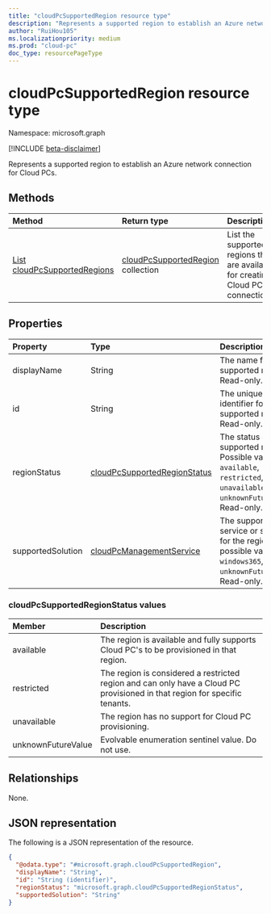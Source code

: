 ```yaml
---
title: "cloudPcSupportedRegion resource type"
description: "Represents a supported region to establish an Azure network connection for Cloud PCs."
author: "RuiHou105"
ms.localizationpriority: medium
ms.prod: "cloud-pc"
doc_type: resourcePageType
---
```


# cloudPcSupportedRegion resource type

Namespace: microsoft.graph

[!INCLUDE [beta-disclaimer](../../includes/beta-disclaimer.md)]

Represents a supported region to establish an Azure network connection for Cloud PCs.

## Methods

|Method|Return type|Description|
|:---|:---|:---|
|[List cloudPcSupportedRegions](../api/virtualendpoint-list-supportedregions.md)|[cloudPcSupportedRegion](../resources/cloudpcsupportedregion.md) collection|List the supported regions that are available for creating Cloud PC connections.|

## Properties

|Property|Type|Description|
|:---|:---|:---|
|displayName|String|The name for the supported region. Read-only.|
|id|String|The unique identifier for the supported region. Read-only.|
|regionStatus|[cloudPcSupportedRegionStatus](#cloudpcsupportedregionstatus-values)|The status of the supported region. Possible values are: `available`, `restricted`, `unavailable`, `unknownFutureValue`. Read-only.|
|supportedSolution|[cloudPcManagementService](../resources/cloudpconpremisesconnection.md#cloudpcmanagementservice-values)|The supported service or solution for the region. The possible values are: `windows365`, `devBox`, `unknownFutureValue`. Read-only.|

### cloudPcSupportedRegionStatus values

|Member|Description|
|:---|:---|
|available|The region is available and fully supports Cloud PC's to be provisioned in that region.|
|restricted|The region is considered a restricted region and can only have a Cloud PC provisioned in that region for specific tenants.|
|unavailable|The region has no support for Cloud PC provisioning.|
|unknownFutureValue|Evolvable enumeration sentinel value. Do not use.|

## Relationships

None.

## JSON representation

The following is a JSON representation of the resource.
<!-- {
  "blockType": "resource",
  "keyProperty": "id",
  "@odata.type": "microsoft.graph.cloudPcSupportedRegion",
  "baseType": "microsoft.graph.entity",
  "openType": false
}
-->

``` json
{
  "@odata.type": "#microsoft.graph.cloudPcSupportedRegion",
  "displayName": "String",
  "id": "String (identifier)",
  "regionStatus": "microsoft.graph.cloudPcSupportedRegionStatus",
  "supportedSolution": "String"
}
```
